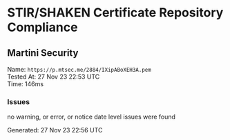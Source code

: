 # STIR/SHAKEN Certificate Repository Compliance

## Martini Security

Name: `https://p.mtsec.me/2884/IXipABoXEH3A.pem`\
Tested At: 27 Nov 23 22:53 UTC\
Time: 146ms

### Issues

no warning, or error, or notice date level issues were found

Generated: 27 Nov 23 22:56 UTC